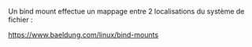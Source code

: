 
Un bind mount effectue un mappage entre 2 localisations du système de fichier : 

https://www.baeldung.com/linux/bind-mounts